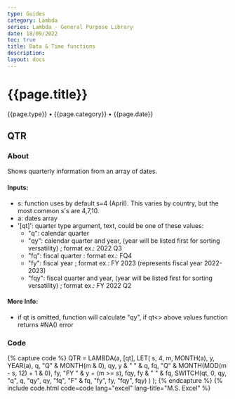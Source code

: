 ```yaml
---
type: Guides
category: Lambda
series: Lambda - General Purpose Library
date: 18/09/2022
toc: true
title: Data & Time functions
description: 
layout: docs
---
```


# {{page.title}}
<time class="metadata" style="text-alstyleign:left"> {{page.type}} • {{page.category}} • {{page.date}}</time>

## QTR

### About

Shows quarterly information from an array of dates.

#### Inputs:
  - s: function uses by default s=4 (April). This varies by country, but the most common s's are 4,7,10.
  - a: dates array
  - '[qt]': quarter type argument, text, could be one of these values:
     - "q": calendar quarter
     - "qy": calendar quarter and year, (year will be listed first for sorting versatility) ; format ex.: 2022 Q3
     - "fq": fiscal quarter : format ex.: FQ4
     - "fy": fiscal year ; format ex.: FY 2023 (represents fiscal year 2022-2023)
     - "fqy": fiscal quarter and year, (year will be listed first for sorting versatility) ; format ex.: FY 2022 Q2

#### More Info:
  - if qt is omitted, function will calculate "qy", if qt<> above values function returns #NA() error

### Code

{% capture code %}
QTR = LAMBDA(a, [qt],
    LET(
        s, 4,
        m, MONTH(a),
        y, YEAR(a),
        q, "Q" & MONTH(m & 0),
        qy, y & " " & q,
        fq, "Q" & MONTH(MOD(m - s, 12) + 1 & 0),
        fy, "FY " & y + (m >= s),
        fqy, fy & " " & fq,
        SWITCH(qt, 0, qy, "q", q, "qy", qy, "fq", "F" & fq, "fy", fy, "fqy", fqy)
    )
);
{% endcapture %}
{% include code.html code=code lang="excel" lang-title="M.S. Excel" %}